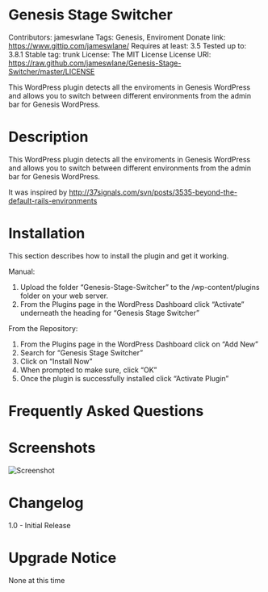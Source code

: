 Genesis Stage Switcher
===
Contributors: jameswlane
Tags: Genesis, Enviroment
Donate link: https://www.gittip.com/jameswlane/
Requires at least: 3.5
Tested up to: 3.8.1
Stable tag: trunk
License: The MIT License
License URI: https://raw.github.com/jameswlane/Genesis-Stage-Switcher/master/LICENSE

This WordPress plugin detects all the enviroments in Genesis WordPress and allows you to switch between different environments from the admin bar for Genesis WordPress.

Description
===
This WordPress plugin detects all the enviroments in Genesis WordPress and allows you to switch between different environments from the admin bar for Genesis WordPress.

It was inspired by http://37signals.com/svn/posts/3535-beyond-the-default-rails-environments

Installation
===
This section describes how to install the plugin and get it working.

Manual:
1. Upload the folder “Genesis-Stage-Switcher” to the /wp-content/plugins folder on your web server.
2. From the Plugins page in the WordPress Dashboard click “Activate” underneath the heading for “Genesis Stage Switcher”

From the Repository:
1. From the Plugins page in the WordPress Dashboard click on “Add New”
2. Search for “Genesis Stage Switcher”
3. Click on “Install Now”
4. When prompted to make sure, click “OK”
5. Once the plugin is successfully installed click “Activate Plugin”

Frequently Asked Questions
===

Screenshots
===
![Screenshot](http://)

Changelog
===
1.0 - Initial Release

Upgrade Notice
===
None at this time

